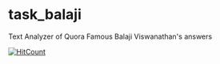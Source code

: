 # task_balaji
Text Analyzer of Quora Famous Balaji Viswanathan's answers


[![HitCount](http://hits.dwyl.io/teamtact/https://github.com/teamtact/task_balaji.svg)](http://hits.dwyl.io/teamtact/https://github.com/teamtact/task_balaji)
